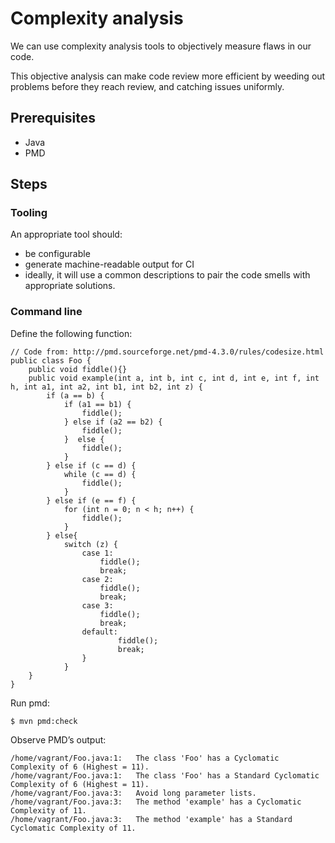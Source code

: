 # Complexity analysis

We can use complexity analysis tools to objectively measure flaws in our code.

This objective analysis can make code review more efficient by weeding out problems before they reach review, and catching issues uniformly.

## Prerequisites

* Java
* PMD

## Steps

### Tooling

An appropriate tool should:
* be configurable
* generate machine-readable output for CI
* ideally, it will use a common descriptions to pair the code smells with appropriate solutions.

### Command line

Define the following function:
```
// Code from: http://pmd.sourceforge.net/pmd-4.3.0/rules/codesize.html
public class Foo {
    public void fiddle(){}
    public void example(int a, int b, int c, int d, int e, int f, int h, int a1, int a2, int b1, int b2, int z) {
        if (a == b) {
            if (a1 == b1) {
                fiddle();
            } else if (a2 == b2) {
                fiddle();
            }  else {
                fiddle();
            }
        } else if (c == d) {
            while (c == d) {
                fiddle();
            }
        } else if (e == f) {
            for (int n = 0; n < h; n++) {
                fiddle();
            }
        } else{
            switch (z) {
                case 1:
                    fiddle();
                    break;
                case 2:
                    fiddle();
                    break;
                case 3:
                    fiddle();
                    break;
                default:
                        fiddle();
                        break;
                }
            }
    }
}
```

Run pmd:

```
$ mvn pmd:check
```

Observe PMD’s output:

```
/home/vagrant/Foo.java:1:	The class 'Foo' has a Cyclomatic Complexity of 6 (Highest = 11).
/home/vagrant/Foo.java:1:	The class 'Foo' has a Standard Cyclomatic Complexity of 6 (Highest = 11).
/home/vagrant/Foo.java:3:	Avoid long parameter lists.
/home/vagrant/Foo.java:3:	The method 'example' has a Cyclomatic Complexity of 11.
/home/vagrant/Foo.java:3:	The method 'example' has a Standard Cyclomatic Complexity of 11.
```


